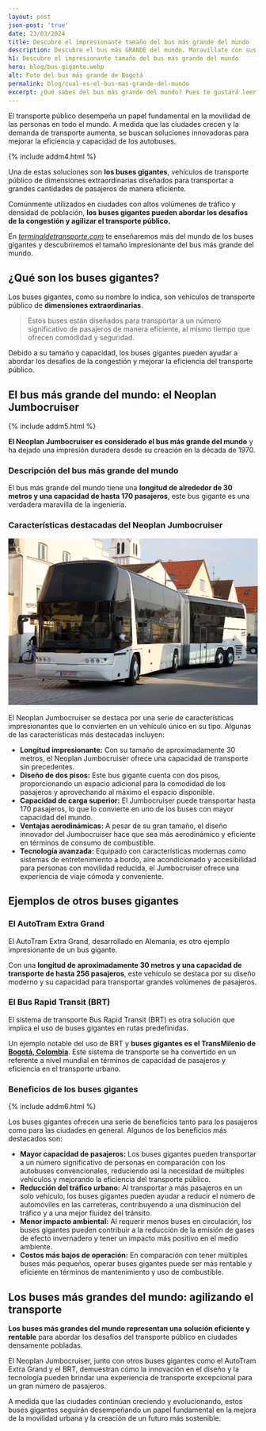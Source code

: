 ```yaml
---
layout: post
json-post: 'true'
date: 23/03/2024
title: Descubre el impresionante tamaño del bus más grande del mundo
description: Descubre el bus más GRANDE del mundo. Maravíllate con sus dimensiones y capacidades asombrosas. ¡No te lo pierdas! 🚌🌍
h1: Descubre el impresionante tamaño del bus más grande del mundo
hero: blog/bus-gigante.webp
alt: Foto del bus más grande de Bogotá
permalink: blog/cual-es-el-bus-mas-grande-del-mundo
excerpt: ¿Qué sabes del bus más grande del mundo? Pues te gustará leer este artículo
---
```

El transporte público desempeña un papel fundamental en la movilidad de las personas en todo el mundo. A medida que las ciudades crecen y la demanda de transporte aumenta, se buscan soluciones innovadoras para mejorar la eficiencia y capacidad de los autobuses.

{% include addm4.html %}

Una de estas soluciones son **los buses gigantes**, vehículos de transporte público de dimensiones extraordinarias diseñados para transportar a grandes cantidades de pasajeros de manera eficiente.

Comúnmente utilizados en ciudades con altos volúmenes de tráfico y densidad de población, **los buses gigantes pueden abordar los desafíos de la congestión y agilizar el transporte público.**

En *[terminaldetransporte.com](/)* te enseñaremos más del mundo de los buses gigantes y descubriremos el tamaño impresionante del bus más grande del mundo.

## ¿Qué son los buses gigantes?

Los buses gigantes, como su nombre lo indica, son vehículos de transporte público de **dimensiones extraordinarias**.

>Estos buses están diseñados para transportar a un número significativo de pasajeros de manera eficiente, al mismo tiempo que ofrecen comodidad y seguridad.

Debido a su tamaño y capacidad, los buses gigantes pueden ayudar a abordar los desafíos de la congestión y mejorar la eficiencia del transporte público.

## El bus más grande del mundo: el Neoplan Jumbocruiser

{% include addm5.html %}

**El Neoplan Jumbocruiser es considerado el bus más grande del mundo** y ha dejado una impresión duradera desde su creación en la década de 1970.

### Descripción del bus más grande del mundo

El bus más grande del mundo tiene una **longitud de alrededor de 30 metros y una capacidad de hasta 170 pasajeros**, este bus gigante es una verdadera maravilla de la ingeniería.

### Características destacadas del Neoplan Jumbocruiser

![Bus Neoplan el más grande del mundo](/img/blog/bus-neoplan.webp "Bus Neoplan")

El Neoplan Jumbocruiser se destaca por una serie de características impresionantes que lo convierten en un vehículo único en su tipo. Algunas de las características más destacadas incluyen:

*   **Longitud impresionante:** Con su tamaño de aproximadamente 30 metros, el Neoplan Jumbocruiser ofrece una capacidad de transporte sin precedentes.
*   **Diseño de dos pisos:** Este bus gigante cuenta con dos pisos, proporcionando un espacio adicional para la comodidad de los pasajeros y aprovechando al máximo el espacio disponible.
*   **Capacidad de carga superior:** El Jumbocruiser puede transportar hasta 170 pasajeros, lo que lo convierte en uno de los buses con mayor capacidad del mundo.
*   **Ventajas aerodinámicas:** A pesar de su gran tamaño, el diseño innovador del Jumbocruiser hace que sea más aerodinámico y eficiente en términos de consumo de combustible.
*   **Tecnología avanzada:** Equipado con características modernas como sistemas de entretenimiento a bordo, aire acondicionado y accesibilidad para personas con movilidad reducida, el Jumbocruiser ofrece una experiencia de viaje cómoda y conveniente.

## Ejemplos de otros buses gigantes

### El AutoTram Extra Grand

El AutoTram Extra Grand, desarrollado en Alemania, es otro ejemplo impresionante de un bus gigante.

Con una **longitud de aproximadamente 30 metros y una capacidad de transporte de hasta 256 pasajeros**, este vehículo se destaca por su diseño moderno y su capacidad para transportar grandes volúmenes de pasajeros.

### El Bus Rapid Transit (BRT)

El sistema de transporte Bus Rapid Transit (BRT) es otra solución que implica el uso de buses gigantes en rutas predefinidas.

Un ejemplo notable del uso de BRT y **buses gigantes es el TransMilenio de [Bogotá, Colombia]({{'terminal-sur-bogota'|relative_url}})**. Este sistema de transporte se ha convertido en un referente a nivel mundial en términos de capacidad de pasajeros y eficiencia en el transporte urbano.

### Beneficios de los buses gigantes

{% include addm6.html %}

Los buses gigantes ofrecen una serie de beneficios tanto para los pasajeros como para las ciudades en general. Algunos de los beneficios más destacados son:

*   **Mayor capacidad de pasajeros:** Los buses gigantes pueden transportar a un número significativo de personas en comparación con los autobuses convencionales, reduciendo así la necesidad de múltiples vehículos y mejorando la eficiencia del transporte público.
*   **Reducción del tráfico urbano:** Al transportar a más pasajeros en un solo vehículo, los buses gigantes pueden ayudar a reducir el número de automóviles en las carreteras, contribuyendo a una disminución del tráfico y a una mejor fluidez del tránsito.
*   **Menor impacto ambiental:** Al requerir menos buses en circulación, los buses gigantes pueden contribuir a la reducción de la emisión de gases de efecto invernadero y tener un impacto más positivo en el medio ambiente.
*   **Costos más bajos de operación:** En comparación con tener múltiples buses más pequeños, operar buses gigantes puede ser más rentable y eficiente en términos de mantenimiento y uso de combustible.

## Los buses más grandes del mundo: agilizando el transporte

**Los buses más grandes del mundo representan una solución eficiente y rentable** para abordar los desafíos del transporte público en ciudades densamente pobladas.

El Neoplan Jumbocruiser, junto con otros buses gigantes como el AutoTram Extra Grand y el BRT, demuestran cómo la innovación en el diseño y la tecnología pueden brindar una experiencia de transporte excepcional para un gran número de pasajeros.

A medida que las ciudades continúan creciendo y evolucionando, estos buses gigantes seguirán desempeñando un papel fundamental en la mejora de la movilidad urbana y la creación de un futuro más sostenible.

